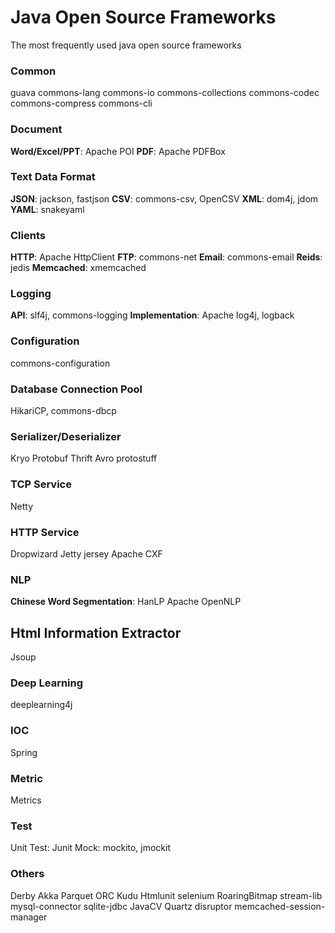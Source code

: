 # Java Open Source Frameworks
The most frequently used java open source frameworks


### Common
guava
commons-lang
commons-io
commons-collections
commons-codec
commons-compress
commons-cli

### Document
**Word/Excel/PPT**: Apache POI
**PDF**: Apache PDFBox

### Text Data Format
**JSON**: jackson, fastjson
**CSV**: commons-csv, OpenCSV
**XML**: dom4j, jdom
**YAML**: snakeyaml

### Clients
**HTTP**: Apache HttpClient
**FTP**: commons-net
**Email**: commons-email
**Reids**: jedis
**Memcached**: xmemcached

### Logging
**API**: slf4j, commons-logging
**Implementation**: Apache log4j, logback

### Configuration
commons-configuration

### Database Connection Pool
HikariCP, commons-dbcp

### Serializer/Deserializer
Kryo
Protobuf
Thrift
Avro
protostuff

### TCP Service
Netty

### HTTP Service
Dropwizard
Jetty
jersey
Apache CXF

### NLP
**Chinese Word Segmentation**: HanLP
Apache OpenNLP

## Html Information Extractor
Jsoup

### Deep Learning
deeplearning4j

### IOC
Spring

### Metric
Metrics

### Test
Unit Test: Junit
Mock: mockito, jmockit

### Others
Derby
Akka
Parquet
ORC
Kudu
Htmlunit
selenium
RoaringBitmap
stream-lib
mysql-connector
sqlite-jdbc
JavaCV
Quartz
disruptor
memcached-session-manager
